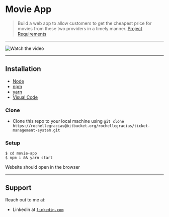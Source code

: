# Movie App

> Build a web app to allow customers to get the cheapest price for movies from these two providers in a timely manner. [Project Requirements](http://webjetapitest.azurewebsites.net/)

---

![Watch the video](https://thumbs.gfycat.com/LameSecondDuckling-size_restricted.gif)

---

## Installation

- [Node](https://nodejs.org/en/download/)
- [npm](https://www.npmjs.com/get-npm)
- [yarn](https://yarnpkg.com/lang/en/docs/install/#mac-stable)
- [Visual Code](https://code.visualstudio.com/)

### Clone

- Clone this repo to your local machine using `git clone https://rochellegracias@bitbucket.org/rochellegracias/ticket-management-system.git`

### Setup

```shell
$ cd movie-app
$ npm i && yarn start
```

Website should open in the browser

---

## Support

Reach out to me at:

- Linkedin at <a href="https://www.linkedin.com/in/graciasrochelle" target="_blank">`linkedin.com`</a>
